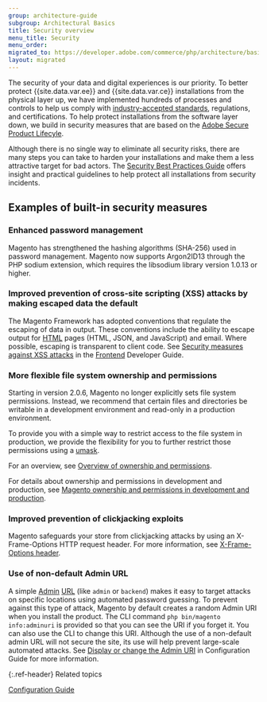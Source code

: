 ```yaml
---
group: architecture-guide
subgroup: Architectural Basics
title: Security overview
menu_title: Security
menu_order:
migrated_to: https://developer.adobe.com/commerce/php/architecture/basics/security/
layout: migrated
---
```


The security of your data and digital experiences is our priority. To better protect {{site.data.var.ee}} and {{site.data.var.ce}} installations from the physical layer up, we have implemented hundreds of processes and controls to help us comply with [industry-accepted standards][1], regulations, and certifications. To help protect installations from the software layer down, we build in security measures that are based on the [Adobe Secure Product Lifecyle][2].

Although there is no single way to eliminate all security risks, there are many steps you can take to harden your installations and make them a less attractive target for bad actors. The [Security Best Practices Guide][3] offers insight and practical guidelines to help protect all installations from security incidents.

## Examples of built-in security measures

### Enhanced password management

Magento has strengthened the hashing algorithms (SHA-256) used in password management. Magento now supports Argon2ID13 through the PHP sodium extension, which requires the libsodium library version 1.0.13 or higher.

### Improved prevention of cross-site scripting (XSS) attacks by making escaped data the default

The Magento Framework has adopted conventions that regulate the escaping of data in output. These conventions include the ability to escape  output for [HTML](https://glossary.magento.com/html) pages (HTML, JSON, and JavaScript) and email. Where possible, escaping is transparent to client code. See [Security measures against XSS attacks]({{page.baseurl}}/extension-dev-guide/xss-protection.html) in the [Frontend](https://glossary.magento.com/frontend) Developer Guide.

### More flexible file system ownership and permissions

Starting in version 2.0.6, Magento no longer explicitly sets file system permissions. Instead, we recommend that certain files and directories be writable in a development environment and read-only in a production environment.

To provide you with a simple way to restrict access to the file system in production, we provide the flexibility for you to further restrict those permissions using a [umask](https://www.cyberciti.biz/tips/understanding-linux-unix-umask-value-usage.html).

For an overview, see [Overview of ownership and permissions]({{page.baseurl}}/install-gde/prereq/file-sys-perms-over.html).

For details about ownership and permissions in development and production, see [Magento ownership and permissions in development and production]({{page.baseurl}}/config-guide/prod/prod_file-sys-perms.html).

### Improved prevention of clickjacking exploits

Magento safeguards your store from clickjacking attacks by using an X-Frame-Options HTTP request header. For more information, see [X-Frame-Options header]({{page.baseurl}}/config-guide/secy/secy-xframe.html).

### Use of non-default Admin URL

A simple [Admin](https://glossary.magento.com/magento-admin) [URL](https://glossary.magento.com/url) (like `admin` or `backend`) makes it easy to target attacks on specific locations using automated password guessing. To prevent against this type of attack, Magento by default creates a random Admin URI when you install the product. The CLI command `php bin/magento info:adminuri` is provided so that you can  see the URI if you forget it. You can also use the CLI to change this URI.  Although the use of a non-default admin URL will not secure the site, its use will help prevent large-scale automated attacks. See [Display or change the Admin URI]({{page.baseurl}}/install-gde/install/cli/install-cli-adminurl.html) in Configuration Guide for more information.

{:.ref-header}
Related topics

[Configuration Guide]({{page.baseurl}}/config-guide/bk-config-guide.html)

[1]: https://docs.magento.com/m2/ee/user_guide/stores/compliance-industry.html
[2]: https://www.adobe.com/security/engineering.html
[3]: https://www.adobe.com/content/dam/acom/en/security/pdfs/Adobe-Magento-Commerce-Best-Practices-Guide.pdf
